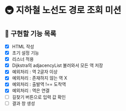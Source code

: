 # 🚇 지하철 노선도 경로 조회 미션

## 🚀 구현할 기능 목록

- [x] HTML 작성
- [x] 초기 설정 기능
- [x] 리스너 적용
- [x] Dijkstra의 adjacencyList 불러와서 모든 역 저장
- [x] 예외처리 : 역 2글자 이상
- [x] 예외처리 : 존재하지 않는 역 X
- [x] 예외처리 : 출발역 !== 도착역
- [x] 예외처리 : 역은 연결
- [ ] 길찾기 버튼으로 입력 값 확인
- [ ] 결과 창 생성
